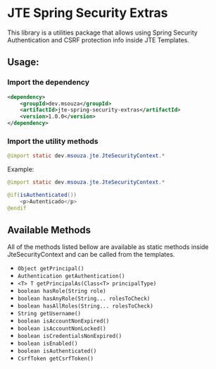# JTE Spring Security Extras

This library is a utilities package that allows using Spring Security Authentication and CSRF protection info inside JTE Templates.

## Usage:

### Import the dependency

```xml
<dependency>
	<groupId>dev.msouza</groupId>
	<artifactId>jte-spring-security-extras</artifactId>
    <version>1.0.0</version>
</dependency>
```

### Import the utility methods

```java
@import static dev.msouza.jte.JteSecurityContext.*
```

Example:

```java
@import static dev.msouza.jte.JteSecurityContext.*

@if(isAuthenticated())
    <p>Autenticado</p>
@endif
```

## Available Methods

All of the methods listed bellow are available as static methods inside JteSecurityContext and can be called from the templates.

- `Object getPrincipal()`
- `Authentication getAuthentication()`
- `<T> T getPrincipalAs(Class<T> principalType)`
- `boolean hasRole(String role)`
- `boolean hasAnyRole(String... rolesToCheck)`
- `boolean hasAllRoles(String... rolesToCheck)`
- `String getUsername()`
- `boolean isAccountNonExpired()`
- `boolean isAccountNonLocked()`
- `boolean isCredentialsNonExpired()`
- `boolean isEnabled()`
- `boolean isAuthenticated()`
- `CsrfToken getCsrfToken()`